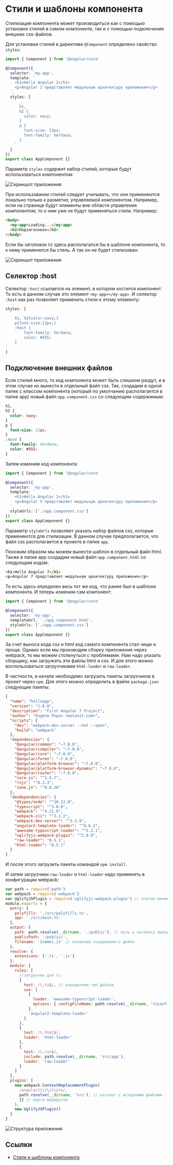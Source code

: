# Стили и шаблоны компонента

Стилизация компонента может производиться как с помощью установки стилей в самом компоненте, так и с помощью подключения внешних css-файлов.

Для установки стилей в директиве `@Component` определено свойство `styles`:

```typescript
import { Component } from '@angular/core'

@Component({
  selector: 'my-app',
  template: `
    <h1>Hello Angular 2</h1>
    <p>Angular 2 представляет модульную архитектуру приложения</p>
  `,
  styles: [
    `
      h1,
      h2 {
        color: navy;
      }
      p {
        font-size: 13px;
        font-family: Verdana;
      }
    `
  ]
})
export class AppComponent {}
```

Параметр `styles` содержит набор стилей, которые будут использоваться компонентом:

![Скриншот приложения](styles-templates-1.png)

При использовании стилей следует учитывать, что они применяются локально только к разметке, управляемой компонентом. Например, если на странице будут элементы вне области управления компонентом, то к ним уже не будут применяться стили. Например:

```html
<body>
  <my-app>Loading...</my-app>
  <h2>Подзаголовок</h2>
</body>
```

Если бы заголовок `h2` здесь располагался бы в шаблоне компонента, то к нему применялся бы стиль. А так он не будет стилизован:

![Скриншот приложения](styles-templates-2.png)

## Селектор :host

Селектор `:host` ссылается на элемент, в котором хостится компонент. То есть в данном случае это элемент `<my-app></my-app>`. И селектор `:host` как раз позволяет применить стили к этому элементу:

```typescript
styles: [
  `
    h1, h2{color:navy;}
    p{font-size:13px;}
    :host {
        font-family: Verdana;
        color: #555;
    }
`
]
```

## Подключение внешних файлов

Если стилей много, то код компонента может быть слишком раздут, и в этом случае их вынести в отдельный файл css. Так, создадим в одной папке с классом компонента (который по умолчанию располагается в папке app) новый файл `app.component.css` со следующим содержимым:

```css
h1,
h2 {
  color: navy;
}
p {
  font-size: 13px;
}
:host {
  font-family: Verdana;
  color: #555;
}
```

Затем изменим код компонента:

```typescript
import { Component } from '@angular/core'

@Component({
  selector: 'my-app',
  template: `
    <h1>Hello Angular 2</h1>
    <p>Angular 5 представляет модульную архитектуру приложения</p>
  `,
  styleUrls: ['./app.component.css']
})
export class AppComponent {}
```

Параметр `styleUrls` позволяет указать набор файлов css, которые применяются для стилизации. В данном случае предполагается, что файл css располагается в проекте в папке `app`.

Похожим образом мы можем вынести шаблон в отдельный файл html. Также в папке app создадим новый файл `app.component.html` со следующим кодом:

```html
<h1>Hello Angular 7</h1>
<p>Angular 7 представляет модульную архитектуру приложения</p>
```

То есть здесь определен весь тот же код, что ранее был в шаблоне компонента. И теперь изменим сам компонент:

```typescript
import { Component } from '@angular/core'

@Component({
  selector: 'my-app',
  templateUrl: './app.component.html',
  styleUrls: ['./app.component.css']
})
export class AppComponent {}
```

За счет выноса кода css и html код самого компонента стал чище и проще. Однако если мы производим сборку приложения через webpack, то мы можем столкнуться с проблемами. Нам надо указать сборщику, как загружать эти файлы html и css. И для этого можно воспользоваться загрузчиками `html-loader` и `raw-loader`.

В частности, в начале необходимо загрузить пакеты загрузчиков в проект через `npm`. Для этого можно определить в файле `package.json` следующие пакеты:

```json
{
  "name": "helloapp",
  "version": "1.0.0",
  "description": "First Angular 7 Project",
  "author": "Eugene Popov <metanit.com>",
  "scripts": {
    "dev": "webpack-dev-server --hot --open",
    "build": "webpack"
  },
  "dependencies": {
    "@angular/common": "~7.0.0",
    "@angular/compiler": "~7.0.0",
    "@angular/core": "~7.0.0",
    "@angular/forms": "~7.0.0",
    "@angular/platform-browser": "~7.0.0",
    "@angular/platform-browser-dynamic": "~7.0.0",
    "@angular/router": "~7.0.0",
    "core-js": "^2.5.7",
    "rxjs": "^6.3.3",
    "zone.js": "^0.8.26"
  },
  "devDependencies": {
    "@types/node": "^10.12.0",
    "typescript": "^3.0.0",
    "webpack": "^4.21.0",
    "webpack-cli": "^3.1.2",
    "webpack-dev-server": "^3.1.9",
    "angular2-template-loader": "^0.6.2",
    "awesome-typescript-loader": "^5.2.1",
    "uglifyjs-webpack-plugin": "^2.0.0",
    "raw-loader": "0.5.1",
    "html-loader": "0.5.1"
  }
}
```

И после этого загрузить пакеты командой `npm install`.

И затем загрузчики `raw-loader` и `html-loader` надо применить в конфигурации webpack:

```javascript
var path = require('path')
var webpack = require('webpack')
var UglifyJSPlugin = require('uglifyjs-webpack-plugin') // плагин минимизации
module.exports = {
  entry: {
    polyfills: './src/polyfills.ts',
    app: './src/main.ts'
  },
  output: {
    path: path.resolve(__dirname, './public'), // путь к каталогу выходных файлов - папка public
    publicPath: '/public/',
    filename: '[name].js' // название создаваемого файла
  },
  resolve: {
    extensions: ['.ts', '.js']
  },
  module: {
    rules: [
      //загрузчик для ts
      {
        test: /\.ts$/, // определяем тип файлов
        use: [
          {
            loader: 'awesome-typescript-loader',
            options: { configFileName: path.resolve(__dirname, 'tsconfig.json') }
          },
          'angular2-template-loader'
        ]
      },
      {
        test: /\.html$/,
        loader: 'html-loader'
      },
      {
        test: /\.css$/,
        include: path.resolve(__dirname, 'src/app'),
        loader: 'raw-loader'
      }
    ]
  },
  plugins: [
    new webpack.ContextReplacementPlugin(
      /angular(\\|\/)core/,
      path.resolve(__dirname, 'src'), // каталог с исходными файлами
      {} // карта маршрутов
    ),
    new UglifyJSPlugin()
  ]
}
```

![Структура приложения](styles-templates-3.png)

## Ссылки

- [Стили и шаблоны компонента](https://metanit.com/web/angular2/2.4.php)

